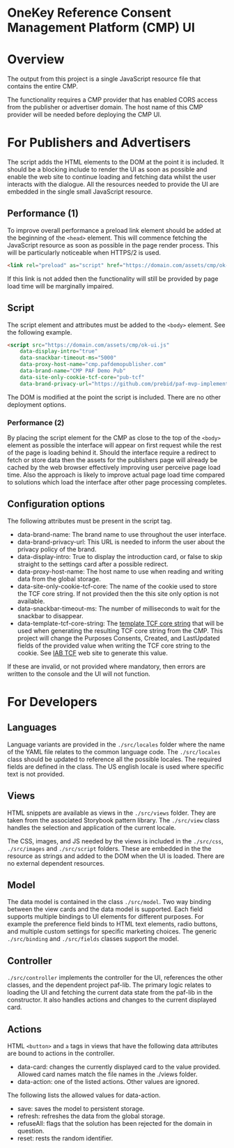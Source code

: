 # OneKey Reference Consent Management Platform (CMP) UI

# Overview

The output from this project is a single JavaScript resource file that contains the entire CMP.

The functionality requires a CMP provider that has enabled CORS access from the publisher or advertiser domain. The host
name of this CMP provider will be needed before deploying the CMP UI.

# For Publishers and Advertisers

The script adds the HTML elements to the DOM at the point it is included. It should be a blocking include to render the
UI as soon as possible and enable the web site to continue loading and fetching data whilst the user interacts with the 
dialogue. All the resources needed to provide the UI are embedded in the single small JavaScript resource.

## Performance (1)

To improve overall performance a preload link element should be added at the beginning of the `<head>` element. This 
will commence fetching the JavaScript resource as soon as possible in the page render process. This will be 
particularly noticeable when HTTPS/2 is used.

```html
<link rel="preload" as="script" href="https://domain.com/assets/cmp/ok-ui.js">
```

If this link is not added then the functionality will still be provided by page load time will be marginally impaired.

## Script

The script element and attributes must be added to the `<body>` element. See the following example.

```html
<script src="https://domain.com/assets/cmp/ok-ui.js" 
    data-display-intro="true"
    data-snackbar-timeout-ms="5000" 
    data-proxy-host-name="cmp.pafdemopublisher.com" 
    data-brand-name="CMP PAF Demo Pub"
    data-site-only-cookie-tcf-core="pub-tcf"
    data-brand-privacy-url="https://github.com/prebid/paf-mvp-implementation"></script>
```

The DOM is modified at the point the script is included. There are no other deployment options.

### Performance (2)

By placing the script element for the CMP as close to the top of the `<body>` element as possible the interface will 
appear on first request while the rest of the page is loading behind it. Should the interface require a redirect to 
fetch or store data then the assets for the publishers page will already be cached by the web browser effectively 
improving user perceive page load time. Also the approach is likely to improve actual page load time compared to 
solutions which load the interface after other page processing completes.

## Configuration options

The following attributes must be present in the script tag.

- data-brand-name: The brand name to use throughout the user interface.
- data-brand-privacy-url: This URL is needed to inform the user about the privacy policy of the brand.
- data-display-intro: True to display the introduction card, or false to skip straight to the settings card after a possible redirect.
- data-proxy-host-name: The host name to use when reading and writing data from the global storage.
- data-site-only-cookie-tcf-core: The name of the cookie used to store the TCF core string. If not provided then the this site only option is not available.
- data-snackbar-timeout-ms: The number of milliseconds to wait for the snackbar to disappear.
- data-template-tcf-core-string: The [template TCF core string](https://github.com/InteractiveAdvertisingBureau/GDPR-Transparency-and-Consent-Framework/blob/master/TCFv2/IAB%20Tech%20Lab%20-%20Consent%20string%20and%20vendor%20list%20formats%20v2.md?msclkid=5236f9f5c47b11ec8a04e36f3dd976c9#the-core-string) that will be used when generating the resulting TCF core string from the CMP. This project will change the Purposes Consents, Created, and LastUpdated fields of the provided value when writing the TCF core string to the cookie. See [IAB TCF](https://iabtcf.com/#/encode) web site to generate this value.

If these are invalid, or not provided where mandatory, then errors are written to the console and the UI will not function.

# For Developers

## Languages

Language variants are provided in the `./src/locales` folder where the name of the YAML file relates to the common
language code. The `./src/locales` class should be updated to reference all the possible locales. The required fields
are defined in the class. The US english locale is used where specific text is not provided.

## Views

HTML snippets are available as views in the `./src/views` folder. They are taken from the associated Storybook pattern
library. The `./src/view` class handles the selection and application of the current locale.

The CSS, images, and JS needed by the views is included in the `./src/css`, `./src/images` and `./src/script` folders.
These are embedded in the the resource as strings and added to the DOM when the UI is loaded. There are no external
dependent resources.

## Model

The data model is contained in the class `./src/model`. Two way binding between the view cards and the data model is
supported. Each field supports multiple bindings to UI elements for different purposes. For example the preference field
binds to HTML text elements, radio buttons, and multiple custom settings for specific marketing choices. The generic 
`./src/binding` and `./src/fields` classes support the model.

## Controller
 
`./src/controller` implements the controller for the UI, references the other classes, and the dependent project paf-lib.
The primary logic relates to loading the UI and fetching the current data state from the paf-lib in the constructor. It
also handles actions and changes to the current displayed card.

## Actions

HTML `<button>` and `a` tags in views that have the following data attributes are bound to actions in the controller.

- data-card: changes the currently displayed card to the value provided. Allowed card names match the file names in the ./views folder.
- data-action: one of the listed actions. Other values are ignored.

The following lists the allowed values for data-action.

- save: saves the model to persistent storage.
- refresh: refreshes the data from the global storage.
- refuseAll: flags that the solution has been rejected for the domain in question.
- reset: rests the random identifier.